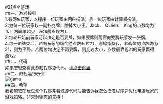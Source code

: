 #21点小游戏  
##一、游戏规则  
1.有两位玩家，本程序一位玩家由用户扮演，另一位玩家由计算机扮演。  
2.为每一位玩家取一副扑克牌，除掉大小王，Jack、 Queen、 King的点数均为10。为简单起见，Ace牌点数为1。  
3.每轮开始前玩家可以决定是否要牌，如果要牌则荷官向要牌玩家发一张牌。  
4.每一轮结束后，若有玩家的牌的总点数超过21，则输掉游戏。若两位的点数均为21，则为平局。若两位均决定不再要牌，则比较大小，点数最靠近21的玩家赢得游戏。  
##二、代码  
如果您想查看此游戏程序源代码，[请点击这里](https://raw.githubusercontent.com/wuyuqiao/computationalphysics_N2013301020142/master/Interesting-Programs/21%E7%82%B9%E6%B8%B8%E6%88%8F.py)   
##三、游戏运行示例  
![game](https://raw.githubusercontent.com/wuyuqiao/computationalphysics_N2013301020142/master/Interesting-Programs/Game%201.png)  
##四、希望  
我希望您在玩过这个程序并看过源代码后能告诉我怎么改进程序并优化电脑玩家的游戏策略。非常谢谢您的支持！
